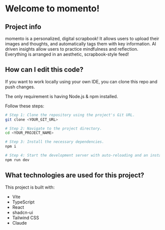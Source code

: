 # Welcome to momento!

## Project info
momento is a personalized, digital scrapbook! It allows users to upload their images and thoughts, and automatically tags them with key information. AI driven insights allow users to practice mindfulness and reflection. Everything is arranged in an aesthetic, scrapbook-style feed!

## How can I edit this code?

If you want to work locally using your own IDE, you can clone this repo and push changes. 

The only requirement is having Node.js & npm installed.

Follow these steps:

```sh
# Step 1: Clone the repository using the project's Git URL.
git clone <YOUR_GIT_URL>

# Step 2: Navigate to the project directory.
cd <YOUR_PROJECT_NAME>

# Step 3: Install the necessary dependencies.
npm i

# Step 4: Start the development server with auto-reloading and an instant preview.
npm run dev
```
## What technologies are used for this project?

This project is built with:

- Vite
- TypeScript
- React
- shadcn-ui
- Tailwind CSS
- Claude

